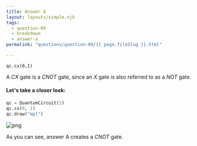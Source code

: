 ```yaml
---
title: Answer A
layout: layouts/simple.njk
tags:
  - question-09
  - breakdown
  - answer-a
permalink: "questions/question-09/{{ page.fileSlug }}.html"

---
```



`qc.cx(0,1)`

A $CX$ gate is a $CNOT$ gate, since an $X$ gate is also referred to as a $NOT$ gate.

#### Let's take a closer look:


```python
qc = QuantumCircuit(2)
qc.cx(0, 1)
qc.draw("mpl")
```




    
![png](output_13_0.png)
    



As you can see, answer A creates a $CNOT$ gate.